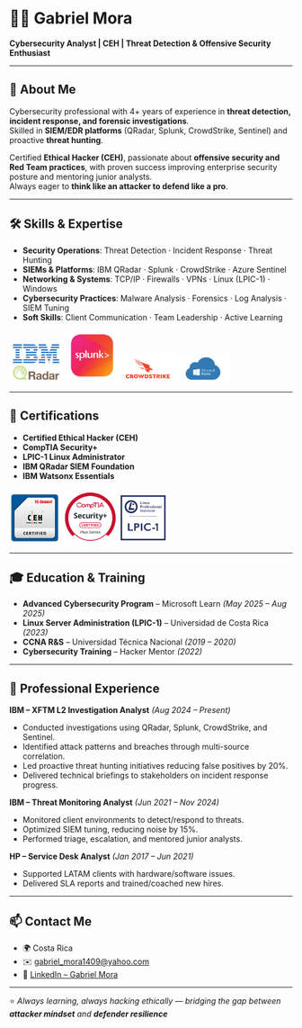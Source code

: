 # 👨‍💻 Gabriel Mora  

**Cybersecurity Analyst | CEH | Threat Detection & Offensive Security Enthusiast**  

---

## 🚀 About Me  
Cybersecurity professional with 4+ years of experience in **threat detection, incident response, and forensic investigations**.  
Skilled in **SIEM/EDR platforms** (QRadar, Splunk, CrowdStrike, Sentinel) and proactive **threat hunting**.  

Certified **Ethical Hacker (CEH)**, passionate about **offensive security and Red Team practices**, with proven success improving enterprise security posture and mentoring junior analysts.  
Always eager to **think like an attacker to defend like a pro**.  

---

## 🛠️ Skills & Expertise  
- **Security Operations**: Threat Detection · Incident Response · Threat Hunting  
- **SIEMs & Platforms**: IBM QRadar · Splunk · CrowdStrike · Azure Sentinel  
- **Networking & Systems**: TCP/IP · Firewalls · VPNs · Linux (LPIC-1) · Windows  
- **Cybersecurity Practices**: Malware Analysis · Forensics · Log Analysis · SIEM Tuning  
- **Soft Skills**: Client Communication · Team Leadership · Active Learning  

<p align="left">
  <img src="https://github.com/GaboO-x/GaboO-x/blob/main/Qradar2.png" alt="IBM QRadar" width="95" style="margin-top:5px;"/>
  <img src="https://github.com/GaboO-x/GaboO-x/blob/main/Splunk2.png" alt="Splunk" width="95" style="margin-top:0px;"/>
  <img src="https://github.com/GaboO-x/GaboO-x/blob/main/Crowdstrike2.png" alt="CrowdStrike" width="95" style="margin-top:10px;"/>
  <img src="https://github.com/GaboO-x/GaboO-x/blob/main/Azure2.png" alt="Azure Sentinel" width="95" style="margin-top:10px;"/>
</p>

---

## 📜 Certifications  
- **Certified Ethical Hacker (CEH)**  
- **CompTIA Security+**  
- **LPIC-1 Linux Administrator**  
- **IBM QRadar SIEM Foundation**  
- **IBM Watsonx Essentials**
  
<p align="left">
  <img src="https://github.com/GaboO-x/GaboO-x/blob/main/CEH.png" alt="Certified Ethical Hacker" width="90" style="vertical-align:middle; margin-top:5px;"/>
  <img src="https://github.com/GaboO-x/GaboO-x/blob/main/SecPlus2.png" alt="CompTIA Security+" width="100" style="vertical-align:middle; margin-top:0px;"/>
  <img src="https://github.com/GaboO-x/GaboO-x/blob/main/Lpic1.png" alt="LPIC-1 Linux Administrator" width="80" style="vertical-align:middle; margin-top:5px;"/>
</p>

---

## 🎓 Education & Training  
- **Advanced Cybersecurity Program** – Microsoft Learn *(May 2025 – Aug 2025)*  
- **Linux Server Administration (LPIC-1)** – Universidad de Costa Rica *(2023)*  
- **CCNA R&S** – Universidad Técnica Nacional *(2019 – 2020)*  
- **Cybersecurity Training** – Hacker Mentor *(2022)*  

---

## 💼 Professional Experience  
**IBM – XFTM L2 Investigation Analyst** *(Aug 2024 – Present)*  
- Conducted investigations using QRadar, Splunk, CrowdStrike, and Sentinel.  
- Identified attack patterns and breaches through multi-source correlation.  
- Led proactive threat hunting initiatives reducing false positives by 20%.  
- Delivered technical briefings to stakeholders on incident response progress.  

**IBM – Threat Monitoring Analyst** *(Jun 2021 – Nov 2024)*  
- Monitored client environments to detect/respond to threats.  
- Optimized SIEM tuning, reducing noise by 15%.  
- Performed triage, escalation, and mentored junior analysts.  

**HP – Service Desk Analyst** *(Jan 2017 – Jun 2021)*  
- Supported LATAM clients with hardware/software issues.  
- Delivered SLA reports and trained/coached new hires.  

---

## 📫 Contact Me  
- 🌍 Costa Rica  
- ✉️ [gabriel_mora1409@yahoo.com](mailto:gabriel_mora1409@yahoo.com)  
- 🔗 [LinkedIn – Gabriel Mora](https://www.linkedin.com/in/gabriel-mora-b33320b1)  

---
⭐️ *Always learning, always hacking ethically — bridging the gap between **attacker mindset** and **defender resilience***  
